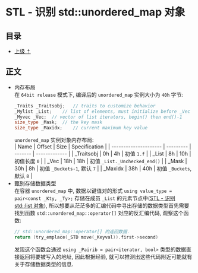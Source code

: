 # STL - 识别 std::unordered_map 对象

## 目录
- [上级 &#8673;](./笔记-逆向.md)  

## 正文
* 内存布局  
  在 `64bit release` 模式下, 编译后的 `unordered_map` 实例大小为 `40h` 字节:  
  ```c++
  _Traits _Traitsobj;	// traits to customize behavior
  _Mylist _List;	// list of elements, must initialize before _Vec
  _Myvec _Vec;	// vector of list iterators, begin() then end()-1
  size_type _Mask;	// the key mask
  size_type _Maxidx;	// current maximum key value
  ```
  `unordered_map` 实例对象内存布局:  
  | Name                  | Offset    | Size    | Specification |
  | --------------------- | --------- | ------- | ------------- |
  | _Traitsobj            | 0h        | 4h      | 初值 `1.f` |
  | _List                 | 8h        | 10h     | 初值长度 `0` |
  | _Vec                  | 18h       | 18h     | 初值 `_List._Unchecked_end()` |
  | _Mask                 | 30h       | 8h      | 初值 `_Buckets-1`, 默认 `7`  |
  | _Maxidx               | 38h       | 40h     | 初值 `_Buckets`, 默认 `8` |
* 甄别存储数据类型  
  在容器 `unordered_map` 中, 数据以键值对的形式 `using value_type = pair<const _Kty, _Ty>;` 存储在成员 `_List` 的元素节点中([STL - 识别 std::list 对象](./INCBWH3.md)), 所以想要从茫茫多的汇编代码中寻出存储的数据类型首先需要找到函数 `std::unordered_map::operator[]` 对应的反汇编代码, 观察这个函数:  
  ```c++
  // std::unordered_map::operator[] 的返回数据.
  return (try_emplace(_STD move(_Keyval)).first->second)
  ```
  发现这个函数会通过 `using _Pairib = pair<iterator, bool>` 类型的数据直接返回将要被写入的地址, 因此根据经验, 就可以推测出这些代码附近可能就有关于存储数据类型的信息.  
